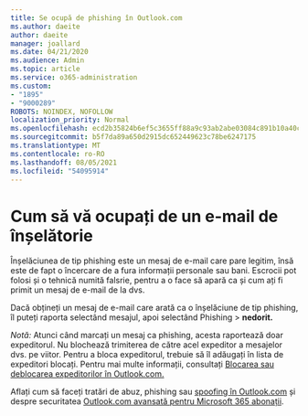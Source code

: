 ```yaml
---
title: Se ocupă de phishing în Outlook.com
ms.author: daeite
author: daeite
manager: joallard
ms.date: 04/21/2020
ms.audience: Admin
ms.topic: article
ms.service: o365-administration
ms.custom:
- "1895"
- "9000289"
ROBOTS: NOINDEX, NOFOLLOW
localization_priority: Normal
ms.openlocfilehash: ecd2b35824b6ef5c3655ff88a9c93ab2abe03084c891b10a40c5dacd02818d57
ms.sourcegitcommit: b5f7da89a650d2915dc652449623c78be6247175
ms.translationtype: MT
ms.contentlocale: ro-RO
ms.lasthandoff: 08/05/2021
ms.locfileid: "54095914"
---
```

# <a name="how-to-deal-with-a-phishing-email"></a>Cum să vă ocupați de un e-mail de înșelătorie

Înșelăciunea de tip phishing este un mesaj de e-mail care pare legitim, însă este de fapt o încercare de a fura informații personale sau bani. Escrocii pot folosi și o tehnică numită falsrie, pentru a o face să apară ca și cum ați fi primit un mesaj de e-mail de la dvs.

Dacă obțineți un mesaj de e-mail care arată ca o înșelăciune de tip phishing, îl puteți raporta selectând mesajul, apoi selectând Phishing  >  **nedorit.**

*Notă:* Atunci când marcați un mesaj ca phishing, acesta raportează doar expeditorul. Nu blochează trimiterea de către acel expeditor a mesajelor dvs. pe viitor. Pentru a bloca expeditorul, trebuie să îl adăugați în lista de expeditori blocați. Pentru mai multe informații, consultați [Blocarea sau deblocarea expeditorilor în Outlook.com.](https://support.office.com/article/a3ece97b-82f8-4a5e-9ac3-e92fa6427ae4?wt.mc_id=Office_Outlook_com_Alchemy)

Aflați cum să faceți tratări de abuz, phishing sau [spoofing în Outlook.com](https://support.office.com/article/0d882ea5-eedc-4bed-aebc-079ffa1105a3?wt.mc_id=Office_Outlook_com_Alchemy) și despre securitatea [Outlook.com avansată pentru Microsoft 365 abonații](https://support.office.com/article/882d2243-eab9-4545-a58a-b36fee4a46e2?wt.mc_id=Office_Outlook_com_Alchemy).